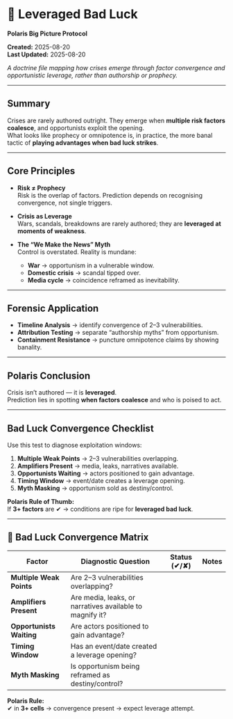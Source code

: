 # 🧠 Leveraged Bad Luck  
**Polaris Big Picture Protocol**  

**Created:** 2025-08-20  
**Last Updated:** 2025-08-20  

*A doctrine file mapping how crises emerge through factor convergence and opportunistic leverage, rather than authorship or prophecy.*  

---

## Summary  
Crises are rarely authored outright. They emerge when **multiple risk factors coalesce**, and opportunists exploit the opening.  
What looks like prophecy or omnipotence is, in practice, the more banal tactic of **playing advantages when bad luck strikes**.  

---

## Core Principles  

- **Risk ≠ Prophecy**  
  Risk is the overlap of factors. Prediction depends on recognising convergence, not single triggers.  

- **Crisis as Leverage**  
  Wars, scandals, breakdowns are rarely authored; they are **leveraged at moments of weakness**.  

- **The “We Make the News” Myth**  
  Control is overstated. Reality is mundane:  
  - **War** → opportunism in a vulnerable window.  
  - **Domestic crisis** → scandal tipped over.  
  - **Media cycle** → coincidence reframed as inevitability.  

---

## Forensic Application  

- **Timeline Analysis** → identify convergence of 2–3 vulnerabilities.  
- **Attribution Testing** → separate “authorship myths” from opportunism.  
- **Containment Resistance** → puncture omnipotence claims by showing banality.  

---

## Polaris Conclusion  
Crisis isn’t authored — it is **leveraged**.  
Prediction lies in spotting **when factors coalesce** and who is poised to act.  

---

## Bad Luck Convergence Checklist  

Use this test to diagnose exploitation windows:  

1. **Multiple Weak Points** → 2–3 vulnerabilities overlapping.  
2. **Amplifiers Present** → media, leaks, narratives available.  
3. **Opportunists Waiting** → actors positioned to gain advantage.  
4. **Timing Window** → event/date creates a leverage opening.  
5. **Myth Masking** → opportunism sold as destiny/control.  

**Polaris Rule of Thumb:**  
If **3+ factors** are ✔ → conditions are ripe for **leveraged bad luck**.  

---

## 🧮 Bad Luck Convergence Matrix  

| Factor                  | Diagnostic Question                                     | Status (✔/✘) | Notes |
|-------------------------|----------------------------------------------------------|--------------|-------|
| **Multiple Weak Points** | Are 2–3 vulnerabilities overlapping?                     |              |       |
| **Amplifiers Present**   | Are media, leaks, or narratives available to magnify it? |              |       |
| **Opportunists Waiting** | Are actors positioned to gain advantage?                 |              |       |
| **Timing Window**        | Has an event/date created a leverage opening?            |              |       |
| **Myth Masking**         | Is opportunism being reframed as destiny/control?        |              |       |

**Polaris Rule:**  
✔ in **3+ cells** → convergence present → expect leverage attempt.  
